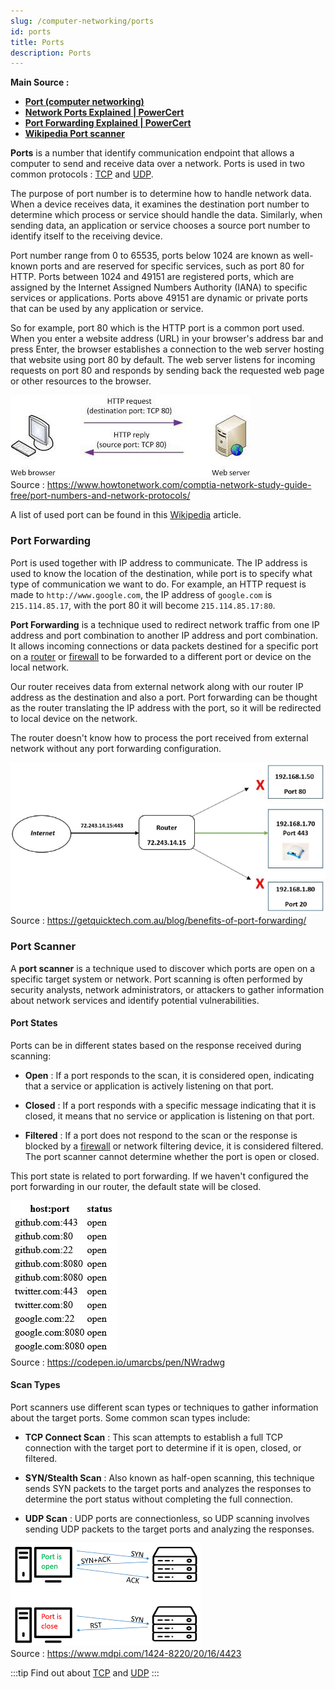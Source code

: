 ```yaml
---
slug: /computer-networking/ports
id: ports
title: Ports
description: Ports
---
```


**Main Source :**

- **[Port (computer networking)](<https://en.wikipedia.org/wiki/Port_(computer_networking)>)**
- **[Network Ports Explained | PowerCert](https://youtu.be/g2fT-g9PX9o)**
- **[Port Forwarding Explained | PowerCert](https://youtu.be/2G1ueMDgwxw)**
- **[Wikipedia Port scanner](https://en.wikipedia.org/wiki/Port_scanner)**

**Ports** is a number that identify communication endpoint that allows a computer to send and receive data over a network. Ports is used in two common protocols : [TCP](/computer-networking/tcp-protocol) and [UDP](/computer-networking/udp).

The purpose of port number is to determine how to handle network data. When a device receives data, it examines the destination port number to determine which process or service should handle the data. Similarly, when sending data, an application or service chooses a source port number to identify itself to the receiving device.

Port number range from 0 to 65535, ports below 1024 are known as well-known ports and are reserved for specific services, such as port 80 for HTTP. Ports between 1024 and 49151 are registered ports, which are assigned by the Internet Assigned Numbers Authority (IANA) to specific services or applications. Ports above 49151 are dynamic or private ports that can be used by any application or service.

So for example, port 80 which is the HTTP port is a common port used. When you enter a website address (URL) in your browser's address bar and press Enter, the browser establishes a connection to the web server hosting that website using port 80 by default. The web server listens for incoming requests on port 80 and responds by sending back the requested web page or other resources to the browser.

![Port 80](./port-80.jpeg)  
Source : https://www.howtonetwork.com/comptia-network-study-guide-free/port-numbers-and-network-protocols/

A list of used port can be found in this [Wikipedia](https://en.wikipedia.org/wiki/List_of_TCP_and_UDP_port_numbers) article.

### Port Forwarding

Port is used together with IP address to communicate. The IP address is used to know the location of the destination, while port is to specify what type of communication we want to do. For example, an HTTP request is made to `http://www.google.com`, the IP address of `google.com` is `215.114.85.17`, with the port 80 it will become `215.114.85.17:80`.

**Port Forwarding** is a technique used to redirect network traffic from one IP address and port combination to another IP address and port combination. It allows incoming connections or data packets destined for a specific port on a [router](/computer-networking/router) or [firewall](/computer-networking/firewall) to be forwarded to a different port or device on the local network.

Our router receives data from external network along with our router IP address as the destination and also a port. Port forwarding can be thought as the router translating the IP address with the port, so it will be redirected to local device on the network.

The router doesn't know how to process the port received from external network without any port forwarding configuration.

![Port forwarding](./port-forwarding.png)  
Source : https://getquicktech.com.au/blog/benefits-of-port-forwarding/

### Port Scanner

A **port scanner** is a technique used to discover which ports are open on a specific target system or network. Port scanning is often performed by security analysts, network administrators, or attackers to gather information about network services and identify potential vulnerabilities.

#### Port States

Ports can be in different states based on the response received during scanning:

- **Open** : If a port responds to the scan, it is considered open, indicating that a service or application is actively listening on that port.

- **Closed** : If a port responds with a specific message indicating that it is closed, it means that no service or application is listening on that port.

- **Filtered** : If a port does not respond to the scan or the response is blocked by a [firewall](/computer-networking/firewall) or network filtering device, it is considered filtered. The port scanner cannot determine whether the port is open or closed.

This port state is related to port forwarding. If we haven't configured the port forwarding in our router, the default state will be closed.

![Port states on github, twitter, and google](./port-states.png)  
Source : https://codepen.io/umarcbs/pen/NWradwg

#### Scan Types

Port scanners use different scan types or techniques to gather information about the target ports. Some common scan types include:

- **TCP Connect Scan** : This scan attempts to establish a full TCP connection with the target port to determine if it is open, closed, or filtered.

- **SYN/Stealth Scan** : Also known as half-open scanning, this technique sends SYN packets to the target ports and analyzes the responses to determine the port status without completing the full connection.

- **UDP Scan** : UDP ports are connectionless, so UDP scanning involves sending UDP packets to the target ports and analyzing the responses.

![Port scanning](./port-scan.png)  
Source : https://www.mdpi.com/1424-8220/20/16/4423

:::tip
Find out about [TCP](/computer-networking/tcp-protocol) and [UDP](/computer-networking/udp)
:::
